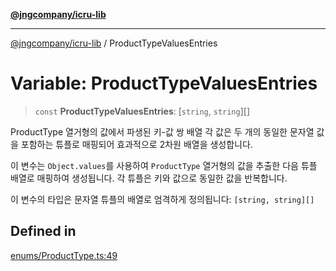[**@jngcompany/icru-lib**](../README.md)

***

[@jngcompany/icru-lib](../globals.md) / ProductTypeValuesEntries

# Variable: ProductTypeValuesEntries

> `const` **ProductTypeValuesEntries**: [`string`, `string`][]

ProductType 열거형의 값에서 파생된 키-값 쌍 배열
각 값은 두 개의 동일한 문자열 값을 포함하는 튜플로 매핑되어 효과적으로 2차원 배열을 생성합니다.

이 변수는 `Object.values`를 사용하여 `ProductType` 열거형의 값을 추출한 다음
튜플 배열로 매핑하여 생성됩니다. 각 튜플은 키와 값으로 동일한 값을 반복합니다.

이 변수의 타입은 문자열 튜플의 배열로 엄격하게 정의됩니다:
`[string, string][]`

## Defined in

[enums/ProductType.ts:49](https://github.com/jngcompany/icru-lib/blob/463893065235bd00666c18bdf483558e3b5f75c6/src/enums/ProductType.ts#L49)
